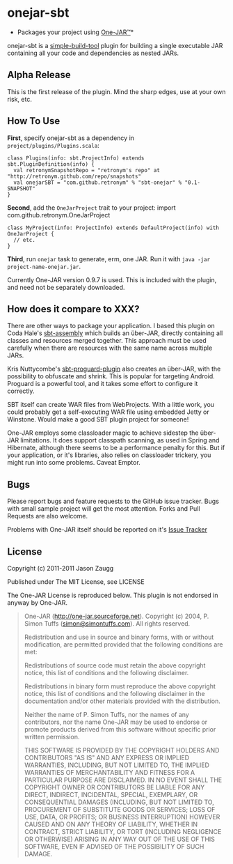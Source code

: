 onejar-sbt
============

* Packages your project using [One-JAR™]("http://one-jar.sourceforge.net")*

onejar-sbt is a [simple-build-tool](http://code.google.com/p/simple-build-tool/)
plugin for building a single executable JAR containing all your code and dependencies
as nested JARs.

Alpha Release
-------------

This is the first release of the plugin. Mind the sharp edges, use at your own risk, etc.

How To Use
----------

**First**, specify onejar-sbt as a dependency in
`project/plugins/Plugins.scala`:

    class Plugins(info: sbt.ProjectInfo) extends sbt.PluginDefinition(info) {
      val retronymSnapshotRepo = "retronym's repo" at "http://retronym.github.com/repo/snapshots"
      val onejarSBT = "com.github.retronym" % "sbt-onejar" % "0.1-SNAPSHOT"
    }

**Second**, add the `OneJarProject` trait to your project:
    import com.github.retronym.OneJarProject

    class MyProject(info: ProjectInfo) extends DefaultProject(info) with OneJarProject {
      // etc.
    }

**Third**, run `onejar` task to generate, erm, one JAR. Run it with `java -jar project-name-onejar.jar`.

Currently One-JAR version 0.9.7 is used. This is included with the plugin, and need not be separately downloaded.

How does it compare to XXX?
---------------------------

There are other ways to package your application. I based this plugin on Coda Hale's
[sbt-assembly]("https://github.com/codahale/assembly-sbt") which builds an über-JAR, directly containing
all classes and resources merged together. This approach must be used carefully
when there are resources with the same name across multiple JARs.

Kris Nuttycombe's [sbt-proguard-plugin]("github.com/nuttycom/sbt-proguard-plugin") also creates an über-JAR, with the
possibility to obfuscate and shrink. This is popular for targeting Android. Proguard is a powerful tool, and it
takes some effort to configure it correctly.

SBT itself can create WAR files from WebProjects. With a little work, you could probably get a self-executing WAR file
using embedded Jetty or Winstone. Would make a good SBT plugin project for someone!

One-JAR employs some classloader magic to achieve sidestep the über-JAR limitations. It does support
classpath scanning, as used in Spring and Hibernate, although there seems to be a performance penalty for this. But
if your application, or it's libraries, also relies on classloader trickery, you might run into some problems. Caveat Emptor.

Bugs
----

Please report bugs and feature requests to the GitHub issue tracker. Bugs with small sample project will get the most
attention. Forks and Pull Requests are also welcome.

Problems with One-JAR itself should be reported on it's [Issue Tracker]("http://sourceforge.net/tracker/?group_id=111153")

License
-------

Copyright (c) 2011-2011 Jason Zaugg

Published under The MIT License, see LICENSE

The One-JAR License is reproduced below. This plugin is not endorsed in anyway by One-JAR.

>One-JAR (http://one-jar.sourceforge.net).  Copyright (c) 2004,
>P. Simon Tuffs (simon@simontuffs.com).  	All rights reserved.
>
>Redistribution and use in source and binary forms, with or without
>modification, are permitted provided that the following conditions are met:
>
>Redistributions of source code must retain the above copyright notice, this
>list of conditions and the following disclaimer.
>
>Redistributions in binary form must reproduce the above copyright notice,
>this list of conditions and the following disclaimer in the documentation
>and/or other materials provided with the distribution.
>
>Neither the name of P. Simon Tuffs, nor the names of any contributors,
>nor the name One-JAR may be used to endorse or promote products derived
>from this software without specific prior written permission.
>
>THIS SOFTWARE IS PROVIDED BY THE COPYRIGHT HOLDERS AND CONTRIBUTORS "AS IS"
>AND ANY EXPRESS OR IMPLIED WARRANTIES, INCLUDING, BUT NOT LIMITED TO, THE
>IMPLIED WARRANTIES OF MERCHANTABILITY AND FITNESS FOR A PARTICULAR PURPOSE
>ARE DISCLAIMED. IN NO EVENT SHALL THE COPYRIGHT OWNER OR CONTRIBUTORS BE
>LIABLE FOR ANY DIRECT, INDIRECT, INCIDENTAL, SPECIAL, EXEMPLARY, OR
>CONSEQUENTIAL DAMAGES (INCLUDING, BUT NOT LIMITED TO, PROCUREMENT OF
>SUBSTITUTE GOODS OR SERVICES; LOSS OF USE, DATA, OR PROFITS; OR BUSINESS
>INTERRUPTION) HOWEVER CAUSED AND ON ANY THEORY OF LIABILITY, WHETHER IN
>CONTRACT, STRICT LIABILITY, OR TORT (INCLUDING NEGLIGENCE OR OTHERWISE)
>ARISING IN ANY WAY OUT OF THE USE OF THIS SOFTWARE, EVEN IF ADVISED OF THE
>POSSIBILITY OF SUCH DAMAGE.